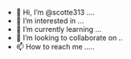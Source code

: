 - 👋 Hi, I’m @scotte313 ....
- 👀 I’m interested in ...
- 🌱 I’m currently learning ...
- 💞️ I’m looking to collaborate on ..
- 📫 How to reach me .....

<!---
scotte313/scotte313 is a ✨ special ✨ repository because its `README.md` (this file) appears on your GitHub profile.
You can click the Preview link to take a look at your changes.
--->
